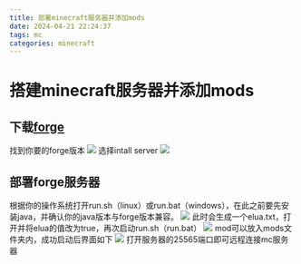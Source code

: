 ```yaml
---
title: 部署minecraft服务器并添加mods
date: 2024-04-21 22:24:37
tags: mc
categories: minecraft
---
```


# 搭建minecraft服务器并添加mods

## 下载[forge](https://files.minecraftforge.net/net/minecraftforge/forge/index_1.20.1.html)

找到你要的forge版本
![](https://s2.loli.net/2024/04/21/vO21fKTjPQUXR4A.png)
选择intall server
![](https://s2.loli.net/2024/04/21/MACfe2IRPgFDG3E.png)

## 部署forge服务器

根据你的操作系统打开run.sh（linux）或run.bat（windows），在此之前要先安装java，并确认你的java版本与forge版本兼容。
![](https://s2.loli.net/2024/04/21/91DhbGNkB2av8qE.png)
此时会生成一个elua.txt，打开并将elua的值改为true，再次启动run.sh（run.bat）
![](https://s2.loli.net/2024/04/21/fGFoIdql5OAxL7U.png)
mod可以放入mods文件夹内，成功启动后界面如下
![](https://s2.loli.net/2024/04/21/Dld5x6PoiEVXgJt.png)
打开服务器的25565端口即可远程连接mc服务器